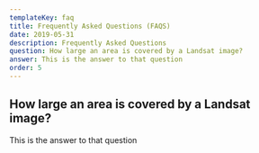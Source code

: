 ```yaml
---
templateKey: faq
title: Frequently Asked Questions (FAQS)
date: 2019-05-31
description: Frequently Asked Questions
question: How large an area is covered by a Landsat image?
answer: This is the answer to that question
order: 5
---
```


## How large an area is covered by a Landsat image?

This is the answer to that question
